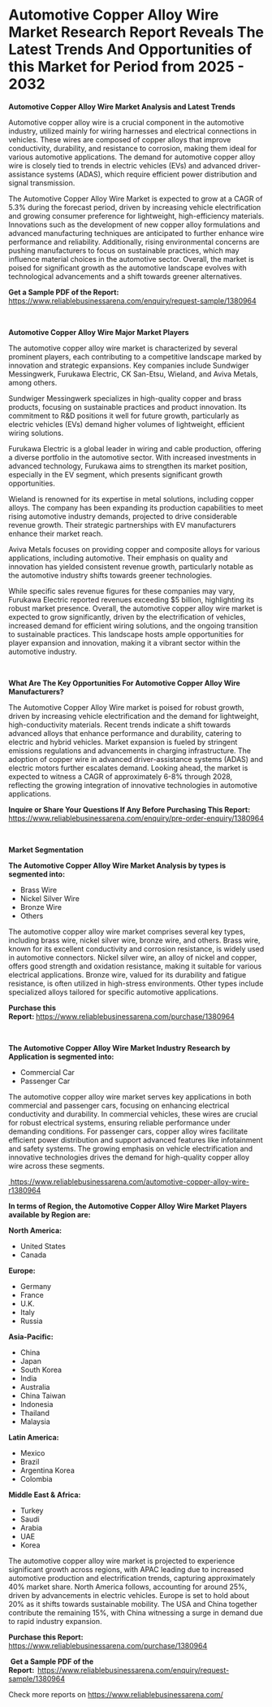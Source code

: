 <p><h1>Automotive Copper Alloy Wire Market Research Report Reveals The Latest Trends And Opportunities of this Market for Period from 2025 - 2032</h1></p><p><strong>Automotive Copper Alloy Wire Market Analysis and Latest Trends</strong></p>
<p><p>Automotive copper alloy wire is a crucial component in the automotive industry, utilized mainly for wiring harnesses and electrical connections in vehicles. These wires are composed of copper alloys that improve conductivity, durability, and resistance to corrosion, making them ideal for various automotive applications. The demand for automotive copper alloy wire is closely tied to trends in electric vehicles (EVs) and advanced driver-assistance systems (ADAS), which require efficient power distribution and signal transmission.</p><p>The Automotive Copper Alloy Wire Market is expected to grow at a CAGR of 5.3% during the forecast period, driven by increasing vehicle electrification and growing consumer preference for lightweight, high-efficiency materials. Innovations such as the development of new copper alloy formulations and advanced manufacturing techniques are anticipated to further enhance wire performance and reliability. Additionally, rising environmental concerns are pushing manufacturers to focus on sustainable practices, which may influence material choices in the automotive sector. Overall, the market is poised for significant growth as the automotive landscape evolves with technological advancements and a shift towards greener alternatives.</p></p>
<p><strong>Get a Sample PDF of the Report:&nbsp;</strong> <a href="https://www.reliablebusinessarena.com/enquiry/request-sample/1380964?utm_campaign=1892&utm_medium=2&utm_source=Github&utm_content=ia&utm_term=01022025&utm_id=automotive-copper-alloy-wire">https://www.reliablebusinessarena.com/enquiry/request-sample/1380964</a></p>
<p>&nbsp;</p>
<p><strong>Automotive Copper Alloy Wire Major Market Players</strong></p>
<p><p>The automotive copper alloy wire market is characterized by several prominent players, each contributing to a competitive landscape marked by innovation and strategic expansions. Key companies include Sundwiger Messingwerk, Furukawa Electric, CK San-Etsu, Wieland, and Aviva Metals, among others.</p><p>Sundwiger Messingwerk specializes in high-quality copper and brass products, focusing on sustainable practices and product innovation. Its commitment to R&D positions it well for future growth, particularly as electric vehicles (EVs) demand higher volumes of lightweight, efficient wiring solutions.</p><p>Furukawa Electric is a global leader in wiring and cable production, offering a diverse portfolio in the automotive sector. With increased investments in advanced technology, Furukawa aims to strengthen its market position, especially in the EV segment, which presents significant growth opportunities.</p><p>Wieland is renowned for its expertise in metal solutions, including copper alloys. The company has been expanding its production capabilities to meet rising automotive industry demands, projected to drive considerable revenue growth. Their strategic partnerships with EV manufacturers enhance their market reach.</p><p>Aviva Metals focuses on providing copper and composite alloys for various applications, including automotive. Their emphasis on quality and innovation has yielded consistent revenue growth, particularly notable as the automotive industry shifts towards greener technologies.</p><p>While specific sales revenue figures for these companies may vary, Furukawa Electric reported revenues exceeding $5 billion, highlighting its robust market presence. Overall, the automotive copper alloy wire market is expected to grow significantly, driven by the electrification of vehicles, increased demand for efficient wiring solutions, and the ongoing transition to sustainable practices. This landscape hosts ample opportunities for player expansion and innovation, making it a vibrant sector within the automotive industry.</p></p>
<p>&nbsp;</p>
<p><strong>What Are The Key Opportunities For Automotive Copper Alloy Wire Manufacturers?</strong></p>
<p><p>The Automotive Copper Alloy Wire market is poised for robust growth, driven by increasing vehicle electrification and the demand for lightweight, high-conductivity materials. Recent trends indicate a shift towards advanced alloys that enhance performance and durability, catering to electric and hybrid vehicles. Market expansion is fueled by stringent emissions regulations and advancements in charging infrastructure. The adoption of copper wire in advanced driver-assistance systems (ADAS) and electric motors further escalates demand. Looking ahead, the market is expected to witness a CAGR of approximately 6-8% through 2028, reflecting the growing integration of innovative technologies in automotive applications.</p></p>
<p><strong>Inquire or Share Your Questions If Any Before Purchasing This Report:</strong> <a href="https://www.reliablebusinessarena.com/enquiry/pre-order-enquiry/1380964?utm_campaign=1892&utm_medium=2&utm_source=Github&utm_content=ia&utm_term=01022025&utm_id=automotive-copper-alloy-wire">https://www.reliablebusinessarena.com/enquiry/pre-order-enquiry/1380964</a></p>
<p>&nbsp;</p>
<p><strong>Market Segmentation</strong></p>
<p><strong>The Automotive Copper Alloy Wire Market Analysis by types is segmented into:</strong></p>
<p><ul><li>Brass Wire</li><li>Nickel Silver Wire</li><li>Bronze Wire</li><li>Others</li></ul></p>
<p><p>The automotive copper alloy wire market comprises several key types, including brass wire, nickel silver wire, bronze wire, and others. Brass wire, known for its excellent conductivity and corrosion resistance, is widely used in automotive connectors. Nickel silver wire, an alloy of nickel and copper, offers good strength and oxidation resistance, making it suitable for various electrical applications. Bronze wire, valued for its durability and fatigue resistance, is often utilized in high-stress environments. Other types include specialized alloys tailored for specific automotive applications.</p></p>
<p><strong>Purchase this Report:&nbsp;</strong><a href="https://www.reliablebusinessarena.com/purchase/1380964?utm_campaign=1892&utm_medium=2&utm_source=Github&utm_content=ia&utm_term=01022025&utm_id=automotive-copper-alloy-wire">https://www.reliablebusinessarena.com/purchase/1380964</a></p>
<p>&nbsp;</p>
<p><strong>The Automotive Copper Alloy Wire Market Industry Research by Application is segmented into:</strong></p>
<p><ul><li>Commercial Car</li><li>Passenger Car</li></ul></p>
<p><p>The automotive copper alloy wire market serves key applications in both commercial and passenger cars, focusing on enhancing electrical conductivity and durability. In commercial vehicles, these wires are crucial for robust electrical systems, ensuring reliable performance under demanding conditions. For passenger cars, copper alloy wires facilitate efficient power distribution and support advanced features like infotainment and safety systems. The growing emphasis on vehicle electrification and innovative technologies drives the demand for high-quality copper alloy wire across these segments.</p></p>
<p><a href="https://www.reliablebusinessarena.com/automotive-copper-alloy-wire-r1380964?utm_campaign=1892&utm_medium=2&utm_source=Github&utm_content=ia&utm_term=01022025&utm_id=automotive-copper-alloy-wire">&nbsp;https://www.reliablebusinessarena.com/automotive-copper-alloy-wire-r1380964</a></p>
<p><strong>In terms of Region, the Automotive Copper Alloy Wire Market Players available by Region are:</strong></p>
<p>
    <p> <strong> North America: </strong>
        <ul>
            <li>United States</li>
            <li>Canada</li>
        </ul>
        </p> 
    <p> <strong> Europe: </strong>
        <ul>
            <li>Germany</li>
            <li>France</li>
            <li>U.K.</li>
            <li>Italy</li>
            <li>Russia</li>
        </ul>
        </p> 
    <p> <strong> Asia-Pacific: </strong>
        <ul>
            <li>China</li>
            <li>Japan</li>
            <li>South Korea</li>
            <li>India</li>
            <li>Australia</li>
            <li>China Taiwan</li>
            <li>Indonesia</li>
            <li>Thailand</li>
            <li>Malaysia</li>
        </ul>
        </p> 
    <p> <strong> Latin America: </strong>
        <ul>
            <li>Mexico</li>
            <li>Brazil</li>
            <li>Argentina Korea</li>
            <li>Colombia</li>
        </ul>
        </p> 
    <p> <strong> Middle East & Africa: </strong>
        <ul>
            <li>Turkey</li>
            <li>Saudi</li>
            <li>Arabia</li>
            <li>UAE</li>
            <li>Korea</li>
        </ul>
    </p>
    </p>
<p><p>The automotive copper alloy wire market is projected to experience significant growth across regions, with APAC leading due to increased automotive production and electrification trends, capturing approximately 40% market share. North America follows, accounting for around 25%, driven by advancements in electric vehicles. Europe is set to hold about 20% as it shifts towards sustainable mobility. The USA and China together contribute the remaining 15%, with China witnessing a surge in demand due to rapid industry expansion.</p></p>
<p><strong>Purchase this Report: </strong><a href="https://www.reliablebusinessarena.com/purchase/1380964?utm_campaign=1892&utm_medium=2&utm_source=Github&utm_content=ia&utm_term=01022025&utm_id=automotive-copper-alloy-wire">https://www.reliablebusinessarena.com/purchase/1380964</a></p>
<p>&nbsp;<strong>Get a Sample PDF of the Report:&nbsp;&nbsp;</strong><a href="https://www.reliablebusinessarena.com/enquiry/request-sample/1380964?utm_campaign=1892&utm_medium=2&utm_source=Github&utm_content=ia&utm_term=01022025&utm_id=automotive-copper-alloy-wire">https://www.reliablebusinessarena.com/enquiry/request-sample/1380964</a></p>
<p><strong></strong></p>
<p>Check more reports on <a href="https://www.reliablebusinessarena.com/?utm_campaign=1892&utm_medium=2&utm_source=Github&utm_content=ia&utm_term=01022025&utm_id=automotive-copper-alloy-wire">https://www.reliablebusinessarena.com/</a></p>